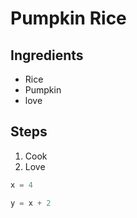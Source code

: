 # Pumpkin Rice

## Ingredients

- Rice
- Pumpkin
- love

## Steps

1. Cook
2. Love

```py
x = 4

y = x + 2


```
